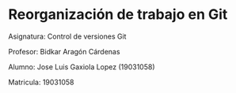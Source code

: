 # Reorganización de trabajo en Git

Asignatura: Control de versiones Git

Profesor: Bidkar Aragón Cárdenas

Alumno: Jose Luis Gaxiola Lopez (19031058)

Matricula: 19031058